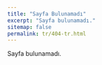 ```yaml
---
title: "Sayfa Bulunamadı"
excerpt: "Sayfa bulunamadı."
sitemap: false
permalink: tr/404-tr.html
---
```


Sayfa bulunamadı.

<script type="text/javascript">
  var GOOG_FIXURL_LANG = 'tr';
  var GOOG_FIXURL_SITE = '{{ site.url }}'
</script>
<script type="text/javascript"
  src="//linkhelp.clients.google.com/tbproxy/lh/wm/fixurl.js">
</script>
